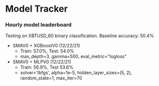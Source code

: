 # Model Tracker

### Hourly model leaderboard
Testing on XBTUSD_60 binary classification. Baseline accuracy: 50.4%
- SMAV0 + XGBoostV0 (12/22/21)
  - Train: 57.0%, Test: 54.0%
  - max_depth=3, gamma=500, eval_metric="logloss"
- SMAV0 + MLPV0 (12/22/21)
  - Train: 56.9%, Test 53.6%
  - solver='lbfgs', alpha=1e-5, hidden_layer_sizes=(5, 2), random_state=1, max_iter=70
